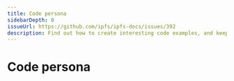 ```yaml
---
title: Code persona
sidebarDepth: 0
issueUrl: https://github.com/ipfs/ipfs-docs/issues/392
description: Find out how to create interesting code examples, and keep the IPFS documentation consistent.
---
```


# Code persona

<ContentStatus />
